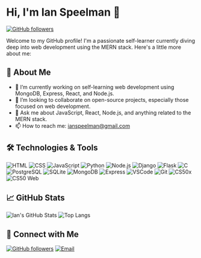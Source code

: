 # Hi, I'm Ian Speelman 👋

[![GitHub followers](https://img.shields.io/github/followers/ianspeelman?label=Follow&style=social)](https://github.com/ianspeelman)

Welcome to my GitHub profile! I'm a passionate self-learner currently diving deep into web development using the MERN stack. Here's a little more about me:

## 🚀 About Me

- 🔭 I’m currently working on self-learning web development using MongoDB, Express, React, and Node.js.
- 👯 I’m looking to collaborate on open-source projects, especially those focused on web development.
- 💬 Ask me about JavaScript, React, Node.js, and anything related to the MERN stack.
- 📫 How to reach me: ianspeelman@gmail.com

## 🛠️ Technologies & Tools


![HTML](https://img.shields.io/badge/HTML-E34F26?style=flat&logo=html5&logoColor=white)
![CSS](https://img.shields.io/badge/CSS-1572B6?style=flat&logo=css3&logoColor=white)
![JavaScript](https://img.shields.io/badge/JavaScript-F7DF1E?style=flat&logo=javascript&logoColor=black)
![Python](https://img.shields.io/badge/Python-3776AB?style=flat&logo=python&logoColor=white)
![Node.js](https://img.shields.io/badge/Node.js-339933?style=flat&logo=nodedotjs&logoColor=white)
![Django](https://img.shields.io/badge/Django-092E20?style=flat&logo=django&logoColor=white)
![Flask](https://img.shields.io/badge/Flask-000000?style=flat&logo=flask&logoColor=white)
![C](https://img.shields.io/badge/C-A8B9CC?style=flat&logo=c&logoColor=white)
![PostgreSQL](https://img.shields.io/badge/PostgreSQL-336791?style=flat&logo=postgresql&logoColor=white)
![SQLite](https://img.shields.io/badge/SQLite-003B57?style=flat&logo=sqlite&logoColor=white)
![MongoDB](https://img.shields.io/badge/MongoDB-47A248?style=flat&logo=mongodb&logoColor=white)
![Express](https://img.shields.io/badge/Express-000000?style=flat&logo=express&logoColor=white)
![VSCode](https://img.shields.io/badge/VS_Code-007ACC?style=flat&logo=visual-studio-code&logoColor=white)
![Git](https://img.shields.io/badge/Git-F05032?style=flat&logo=git&logoColor=white)
![CS50x](https://img.shields.io/badge/CS50x-Completed-blue?style=flat)
![CS50 Web](https://img.shields.io/badge/CS50%20Web-Enrolled-50b69f?style=flat)


## 📈 GitHub Stats

![Ian's GitHub Stats](https://github-readme-stats.vercel.app/api?username=ianspeelman&show_icons=true&hide_border=true&count_private=true&theme=radical)
![Top Langs](https://github-readme-stats.vercel.app/api/top-langs/?username=ianspeelman&layout=compact&theme=radical)

## 🤝 Connect with Me

[![GitHub followers](https://img.shields.io/github/followers/ianspeelman?label=Follow&style=social)](https://github.com/ianspeelman)
[![Email](https://img.shields.io/badge/Email-ianspeelman@gmail.com-red)](mailto:ianspeelman@gmail.com)
